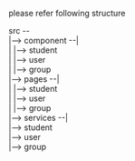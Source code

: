 please refer following structure

src -- <br>
     |-->   component --| <br>
     |                  |--> student <br>
     |                  |--> user <br>
     |                  |--> group <br>
     |-->   pages     --| <br>
     |                  |--> student <br>
     |                  |--> user <br>
     |                  |--> group <br>
     |-->   services  --| <br>
                        |--> student <br>
                        |--> user <br>
                        |--> group <br>
